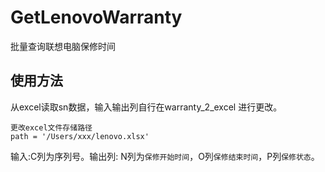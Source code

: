 # GetLenovoWarranty
批量查询联想电脑保修时间

## 使用方法
从excel读取sn数据，输入输出列自行在warranty_2_excel 进行更改。
```
更改excel文件存储路径
path = '/Users/xxx/lenovo.xlsx'
```
输入:C列为序列号。输出列: N列为`保修开始时间`，O列`保修结束时间`，P列`保修状态`。
